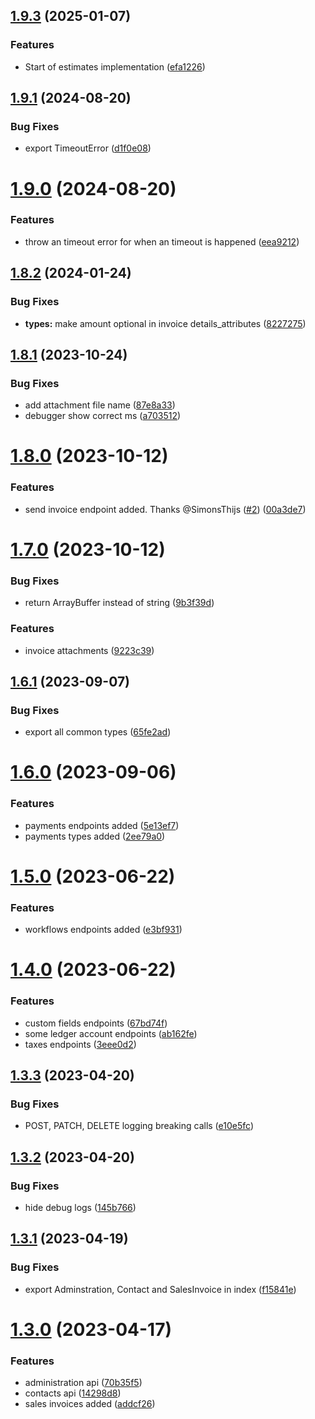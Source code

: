 ## [1.9.3](https://github.com/Print-one/moneybird-js/compare/v1.9.0...v1.9.1) (2025-01-07)


### Features

* Start of estimates implementation ([efa1226](https://github.com/Print-one/moneybird-js/commit/efa1226b67dc701432150ec645dea4e476094554))

## [1.9.1](https://github.com/Print-one/moneybird-js/compare/v1.9.0...v1.9.1) (2024-08-20)


### Bug Fixes

* export TimeoutError ([d1f0e08](https://github.com/Print-one/moneybird-js/commit/d1f0e08b8df5c891259af3b0daebc7794371bdd3))

# [1.9.0](https://github.com/Print-one/moneybird-js/compare/v1.8.2...v1.9.0) (2024-08-20)


### Features

* throw an timeout error for when an timeout is happened ([eea9212](https://github.com/Print-one/moneybird-js/commit/eea9212aaf9038e4f384d694b4db9bad169f602d))

## [1.8.2](https://github.com/Print-one/moneybird-js/compare/v1.8.1...v1.8.2) (2024-01-24)


### Bug Fixes

* **types:** make amount optional in invoice details_attributes ([8227275](https://github.com/Print-one/moneybird-js/commit/8227275c0c9466f86d5dd467d7fc2e90d76ea15a))

## [1.8.1](https://github.com/Print-one/moneybird-js/compare/v1.8.0...v1.8.1) (2023-10-24)


### Bug Fixes

* add attachment file name ([87e8a33](https://github.com/Print-one/moneybird-js/commit/87e8a336ee052e308a146b251b7a639681cf448c))
* debugger show correct ms ([a703512](https://github.com/Print-one/moneybird-js/commit/a703512e723bccbab7ac51bec69429b3e283d6c2))

# [1.8.0](https://github.com/Print-one/moneybird-js/compare/v1.7.0...v1.8.0) (2023-10-12)


### Features

* send invoice endpoint added. Thanks @SimonsThijs ([#2](https://github.com/Print-one/moneybird-js/issues/2)) ([00a3de7](https://github.com/Print-one/moneybird-js/commit/00a3de729b15e880ef71d7b5b8bd3685d1d85151))

# [1.7.0](https://github.com/Print-one/moneybird-js/compare/v1.6.1...v1.7.0) (2023-10-12)


### Bug Fixes

* return ArrayBuffer instead of string ([9b3f39d](https://github.com/Print-one/moneybird-js/commit/9b3f39d9021c5232dbdde747c6e8b39bce36fea9))


### Features

* invoice attachments ([9223c39](https://github.com/Print-one/moneybird-js/commit/9223c39ef8f92b89f1964c7fdbe2cb52abed57ce))

## [1.6.1](https://github.com/Print-one/moneybird-js/compare/v1.6.0...v1.6.1) (2023-09-07)


### Bug Fixes

* export all common types ([65fe2ad](https://github.com/Print-one/moneybird-js/commit/65fe2aded885a0a8e097fff41470183a04d57075))

# [1.6.0](https://github.com/Print-one/moneybird-js/compare/v1.5.0...v1.6.0) (2023-09-06)


### Features

* payments endpoints added ([5e13ef7](https://github.com/Print-one/moneybird-js/commit/5e13ef74c84b2182bbf7b2ef9bcc86f4f1e57985))
* payments types added ([2ee79a0](https://github.com/Print-one/moneybird-js/commit/2ee79a0c299889276d074bace07aa573ecbcca98))

# [1.5.0](https://github.com/Print-one/moneybird-js/compare/v1.4.0...v1.5.0) (2023-06-22)


### Features

* workflows endpoints added ([e3bf931](https://github.com/Print-one/moneybird-js/commit/e3bf931f9012154b477a6d4ae5c849a6356e6750))

# [1.4.0](https://github.com/Print-one/moneybird-js/compare/v1.3.3...v1.4.0) (2023-06-22)


### Features

* custom fields endpoints ([67bd74f](https://github.com/Print-one/moneybird-js/commit/67bd74f27b962d31f6dee939a8edcdb066077fd0))
* some ledger account endpoints ([ab162fe](https://github.com/Print-one/moneybird-js/commit/ab162fe634e9da4237ac8f071d24b4989fbb6748))
* taxes endpoints ([3eee0d2](https://github.com/Print-one/moneybird-js/commit/3eee0d28c744515833ea70025428393d0dcb2339))

## [1.3.3](https://github.com/Print-one/moneybird-js/compare/v1.3.2...v1.3.3) (2023-04-20)


### Bug Fixes

* POST, PATCH, DELETE logging breaking calls ([e10e5fc](https://github.com/Print-one/moneybird-js/commit/e10e5fce975627c3d950117c827ea4c11f7ad3c7))

## [1.3.2](https://github.com/Print-one/moneybird-js/compare/v1.3.1...v1.3.2) (2023-04-20)


### Bug Fixes

* hide debug logs ([145b766](https://github.com/Print-one/moneybird-js/commit/145b766333ec44ad507a52f902c4eaf164b15395))

## [1.3.1](https://github.com/Print-one/moneybird-js/compare/v1.3.0...v1.3.1) (2023-04-19)


### Bug Fixes

* export Adminstration, Contact and SalesInvoice in index ([f15841e](https://github.com/Print-one/moneybird-js/commit/f15841ec5acde11b448efe0354b288bc40457925))

# [1.3.0](https://github.com/Print-one/moneybird-js/compare/v1.2.0...v1.3.0) (2023-04-17)


### Features

* administration api ([70b35f5](https://github.com/Print-one/moneybird-js/commit/70b35f52ae599898ab1c2df93aef77728d3e1feb))
* contacts api ([14298d8](https://github.com/Print-one/moneybird-js/commit/14298d8af8ef74e29e75abdf769a5e22bb2e7983))
* sales invoices added ([addcf26](https://github.com/Print-one/moneybird-js/commit/addcf262d4ff37af50d126a08cd8bdbc748c63a0))
